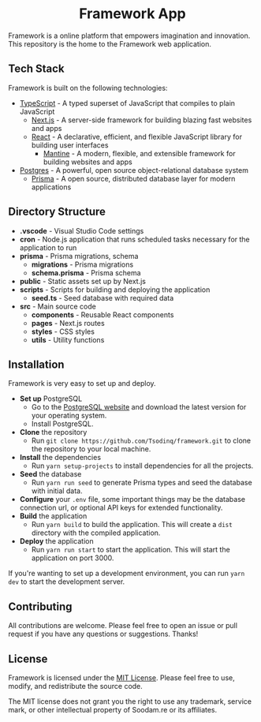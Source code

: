 <div align="center">
  <h1>Framework App</h1>
</div>

Framework is a online platform that empowers imagination and innovation. This repository is the home to the Framework web application.

## Tech Stack

Framework is built on the following technologies:

- [TypeScript](https://www.typescriptlang.org) - A typed superset of JavaScript that compiles to plain JavaScript
  - [Next.js](https://nextjs.org) - A server-side framework for building blazing fast websites and apps
  - [React](https://reactjs.org) - A declarative, efficient, and flexible JavaScript library for building user interfaces
    - [Mantine](https://mantine.dev) - A modern, flexible, and extensible framework for building websites and apps
- [Postgres](https://www.postgresql.org) - A powerful, open source object-relational database system
  - [Prisma](https://https://www.prisma.io) - A open source, distributed database layer for modern applications

## Directory Structure

- **.vscode** - Visual Studio Code settings
- **cron** - Node.js application that runs scheduled tasks necessary for the application to run
- **prisma** - Prisma migrations, schema
  - **migrations** - Prisma migrations
  - **schema.prisma** - Prisma schema
- **public** - Static assets set up by Next.js
- **scripts** - Scripts for building and deploying the application
  - **seed.ts** - Seed database with required data
- **src** - Main source code
  - **components** - Reusable React components
  - **pages** - Next.js routes
  - **styles** - CSS styles
  - **utils** - Utility functions

## Installation

Framework is very easy to set up and deploy.

- **Set up** PostgreSQL
  - Go to the [PostgreSQL website](https://www.postgresql.org/download/) and download the latest version for your operating system.
  - Install PostgreSQL.
- **Clone** the repository
  - Run `git clone https://github.com/Tsodinq/framework.git` to clone the repository to your local machine.
- **Install** the dependencies
  - Run `yarn setup-projects` to install dependencies for all the projects.
- **Seed** the database
  - Run `yarn run seed` to generate Prisma types and seed the database with initial data.
- **Configure** your `.env` file, some important things may be the database connection url, or optional API keys for extended functionality.
- **Build** the application
  - Run `yarn build` to build the application. This will create a `dist` directory with the compiled application.
- **Deploy** the application
  - Run `yarn run start` to start the application. This will start the application on port 3000.

If you're wanting to set up a development environment, you can run `yarn dev` to start the development server.

## Contributing

All contributions are welcome. Please feel free to open an issue or pull request if you have any questions or suggestions. Thanks!

## License

Framework is licensed under the [MIT License](https://opensource.org/licenses/MIT). Please feel free to use, modify, and redistribute the source code.

The MIT license does not grant you the right to use any trademark, service mark, or other intellectual property of Soodam.re or its affiliates.
